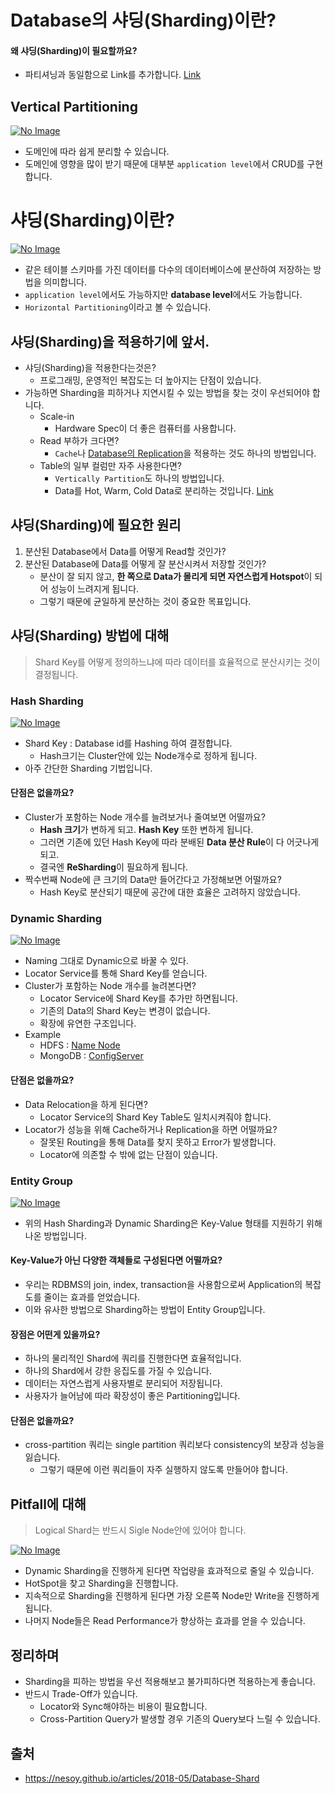 # Database의 샤딩(Sharding)이란?

#### 왜 샤딩(Sharding)이 필요할까요?

- 파티셔닝과 동일함으로 Link를 추가합니다. [Link](https://nesoy.github.io/articles/2018-02/Database-Partitioning)

## Vertical Partitioning

[![No Image](https://nesoy.github.io/assets/posts/20180222/6.png)](https://nesoy.github.io/assets/posts/20180222/6.png)

- 도메인에 따라 쉽게 분리할 수 있습니다.
- 도메인에 영향을 많이 받기 때문에 대부분 `application level`에서 CRUD를 구현합니다.

# 샤딩(Sharding)이란?

[![No Image](https://nesoy.github.io/assets/posts/20180222/5.png)](https://nesoy.github.io/assets/posts/20180222/5.png)

- 같은 테이블 스키마를 가진 데이터를 다수의 데이터베이스에 분산하여 저장하는 방법을 의미합니다.
- `application level`에서도 가능하지만 **database level**에서도 가능합니다.
- `Horizontal Partitioning`이라고 볼 수 있습니다.

## 샤딩(Sharding)을 적용하기에 앞서.

- 샤딩(Sharding)을 적용한다는것은?
  - 프로그래밍, 운영적인 복잡도는 더 높아지는 단점이 있습니다.
- 가능하면 Sharding을 피하거나 지연시킬 수 있는 방법을 찾는 것이 우선되어야 합니다.
  - Scale-in
    - Hardware Spec이 더 좋은 컴퓨터를 사용합니다.
  - Read 부하가 크다면?
    - `Cache`나 [Database의 Replication](https://nesoy.github.io/articles/2018-02/Database-Replication)을 적용하는 것도 하나의 방법입니다.
  - Table의 일부 컬럼만 자주 사용한다면?
    - `Vertically Partition`도 하나의 방법입니다.
    - Data를 Hot, Warm, Cold Data로 분리하는 것입니다. [Link](https://d2.naver.com/helloworld/526125)

## 샤딩(Sharding)에 필요한 원리

1. 분산된 Database에서 Data를 어떻게 Read할 것인가?
2. 분산된 Database에 Data를 어떻게 잘 분산시켜서 저장할 것인가?
   - 분산이 잘 되지 않고, **한 쪽으로 Data가 몰리게 되면 자연스럽게 Hotspot**이 되어 성능이 느려지게 됩니다.
   - 그렇기 때문에 균일하게 분산하는 것이 중요한 목표입니다.

## 샤딩(Sharding) 방법에 대해

> Shard Key를 어떻게 정의하느냐에 따라 데이터를 효율적으로 분산시키는 것이 결정됩니다.

### Hash Sharding

[![No Image](https://nesoy.github.io/assets/posts/20180530/1.png)](https://nesoy.github.io/assets/posts/20180530/1.png)

- Shard Key : Database id를 Hashing 하여 결정합니다.
  - Hash크기는 Cluster안에 있는 Node개수로 정하게 됩니다.
- 아주 간단한 Sharding 기법입니다.

#### 단점은 없을까요?

- Cluster가 포함하는 Node 개수를 늘려보거나 줄여보면 어떨까요?
  - **Hash 크기**가 변하게 되고. **Hash Key** 또한 변하게 됩니다.
  - 그러면 기존에 있던 Hash Key에 따라 분배된 **Data 분산 Rule**이 다 어긋나게 되고.
  - 결국엔 **ReSharding**이 필요하게 됩니다.
- 짝수번째 Node에 큰 크기의 Data만 들어간다고 가정해보면 어떨까요?
  - Hash Key로 분산되기 때문에 공간에 대한 효율은 고려하지 않았습니다.

### Dynamic Sharding

[![No Image](https://nesoy.github.io/assets/posts/20180530/2.png)](https://nesoy.github.io/assets/posts/20180530/2.png)

- Naming 그대로 Dynamic으로 바꿀 수 있다.
- Locator Service를 통해 Shard Key를 얻습니다.
- Cluster가 포함하는 Node 개수를 늘려본다면?
  - Locator Service에 Shard Key를 추가만 하면됩니다.
  - 기존의 Data의 Shard Key는 변경이 없습니다.
  - 확장에 유연한 구조입니다.
- Example
  - HDFS : [Name Node](http://blog.cloudera.com/blog/2012/03/high-availability-for-the-hadoop-distributed-file-system-hdfs/)
  - MongoDB : [ConfigServer](http://docs.mongodb.org/manual/core/sharded-cluster-config-servers/#sharding-config-server)

#### 단점은 없을까요?

- Data Relocation을 하게 된다면?
  - Locator Service의 Shard Key Table도 일치시켜줘야 합니다.
- Locator가 성능을 위해 Cache하거나 Replication을 하면 어떨까요?
  - 잘못된 Routing을 통해 Data를 찾지 못하고 Error가 발생합니다.
  - Locator에 의존할 수 밖에 없는 단점이 있습니다.

### Entity Group

[![No Image](https://nesoy.github.io/assets/posts/20180530/3.png)](https://nesoy.github.io/assets/posts/20180530/3.png)

- 위의 Hash Sharding과 Dynamic Sharding은 Key-Value 형태를 지원하기 위해 나온 방법입니다.

#### Key-Value가 아닌 다양한 객체들로 구성된다면 어떨까요?

- 우리는 RDBMS의 join, index, transaction을 사용함으로써 Application의 복잡도를 줄이는 효과를 얻었습니다.
- 이와 유사한 방법으로 Sharding하는 방법이 Entity Group입니다.

#### 장점은 어떤게 있을까요?

- 하나의 물리적인 Shard에 쿼리를 진행한다면 효율적입니다.
- 하나의 Shard에서 강한 응집도를 가질 수 있습니다.
- 데이터는 자연스럽게 사용자별로 분리되어 저장됩니다.
- 사용자가 늘어남에 따라 확장성이 좋은 Partitioning입니다.

#### 단점은 없을까요?

- cross-partition 쿼리는 single partition 쿼리보다 consistency의 보장과 성능을 잃습니다.
  - 그렇기 때문에 이런 쿼리들이 자주 실행하지 않도록 만들어야 합니다.

## Pitfall에 대해

> Logical Shard는 반드시 Sigle Node안에 있어야 합니다.

[![No Image](https://nesoy.github.io/assets/posts/20180530/4.png)](https://nesoy.github.io/assets/posts/20180530/4.png)

- Dynamic Sharding을 진행하게 된다면 작업량을 효과적으로 줄일 수 있습니다.
- HotSpot을 찾고 Sharding을 진행합니다.
- 지속적으로 Sharding을 진행하게 된다면 가장 오른쪽 Node만 Write을 진행하게 됩니다.
- 나머지 Node들은 Read Performance가 향상하는 효과를 얻을 수 있습니다.

## 정리하며

- Sharding을 피하는 방법을 우선 적용해보고 불가피하다면 적용하는게 좋습니다.
- 반드시 Trade-Off가 있습니다.
  - Locator와 Sync해야하는 비용이 필요합니다.
  - Cross-Partition Query가 발생할 경우 기존의 Query보다 느릴 수 있습니다.

## 출처

- https://nesoy.github.io/articles/2018-05/Database-Shard